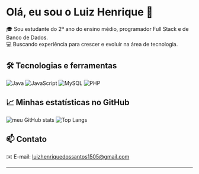 # Olá, eu sou o Luiz Henrique 👋

🎓 Sou estudante do 2º ano do ensino médio, programador Full Stack e de Banco de Dados.  
💻 Buscando experiência para crescer e evoluir na área de tecnologia.

## 🛠️ Tecnologias e ferramentas
![Java](https://img.shields.io/badge/Java-ED8B00?style=for-the-badge&logo=java&logoColor=white)
![JavaScript](https://img.shields.io/badge/JavaScript-F7DF1E?style=for-the-badge&logo=javascript&logoColor=black)
![MySQL](https://img.shields.io/badge/MySQL-4479A1?style=for-the-badge&logo=mysql&logoColor=white)
![PHP](https://img.shields.io/badge/PHP-777BB4?style=for-the-badge&logo=php&logoColor=white)

## 📈 Minhas estatísticas no GitHub
![meu GitHub stats](https://github-readme-stats.vercel.app/api?username=frosfri&show_icons=true&theme=radical)
![Top Langs](https://github-readme-stats.vercel.app/api/top-langs/?username=frosfri&layout=compact&theme=radical)

## 📫 Contato
✉️ E-mail: [luizhenriquedossantos1505@gmail.com](mailto:luizhenriquedossantos1505@gmail.com)

---

